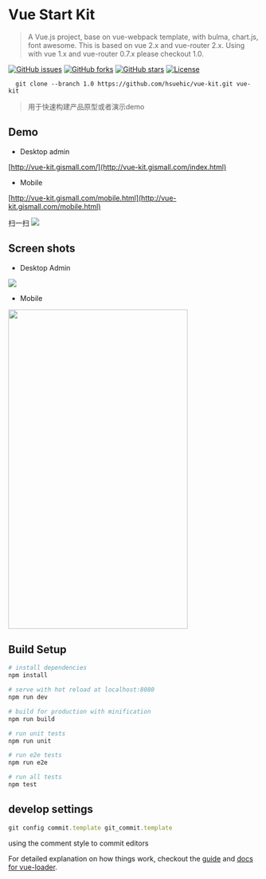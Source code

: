 # Vue Start Kit

>A Vue.js project, base on vue-webpack template, with bulma, chart.js, font awesome. This is based on vue 2.x and vue-router 2.x. Using with vue 1.x and vue-router 0.7.x please checkout 1.0.


[![GitHub issues](https://img.shields.io/github/issues/hsuehic/vue-kit.svg)](https://github.com/hsuehic/vue-kit/issues)
[![GitHub forks](https://img.shields.io/github/forks/hsuehic/vue-kit.svg)](https://github.com/hsuehic/vue-kit/network)
[![GitHub stars](https://img.shields.io/github/stars/hsuehic/vue-kit.svg)](https://github.com/hsuehic/vue-kit/stargazers)
[![License](https://img.shields.io/badge/license-MIT-blue.svg)](https://img.shields.io/badge/license-MIT-blue.svg)


```blash
  git clone --branch 1.0 https://github.com/hsuehic/vue-kit.git vue-kit
```

> 用于快速构建产品原型或者演示demo

## Demo
* Desktop admin

[http://vue-kit.gismall.com/](http://vue-kit.gismall.com/index.html)

* Mobile

[http://vue-kit.gismall.com/mobile.html](http://vue-kit.gismall.com/mobile.html)

扫一扫
![](src/assets/img/mobile-qrcode.png)

## Screen shots
* Desktop Admin

![](src/assets/img/screen-dashboard.png)

* Mobile

<img src="src/assets/img/screen-mobile-index.png"  width="360px" height="640px" >

## Build Setup

``` bash
# install dependencies
npm install

# serve with hot reload at localhost:8080
npm run dev

# build for production with minification
npm run build

# run unit tests
npm run unit

# run e2e tests
npm run e2e

# run all tests
npm test
```
## develop settings
``` JavaScript
git config commit.template git_commit.template
```
using the comment style to commit editors

For detailed explanation on how things work, checkout the [guide](http://vuejs-templates.github.io/webpack/) and [docs for vue-loader](http://vuejs.github.io/vue-loader).
